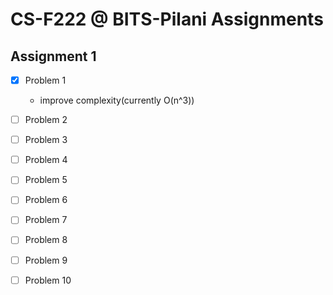 # CS-F222 @ BITS-Pilani Assignments

## Assignment 1

- [x] Problem 1
	- improve complexity(currently O(n^3))
- [ ] Problem 2
- [ ] Problem 3
- [ ] Problem 4
- [ ] Problem 5
- [ ] Problem 6
- [ ] Problem 7
- [ ] Problem 8
- [ ] Problem 9
- [ ] Problem 10

